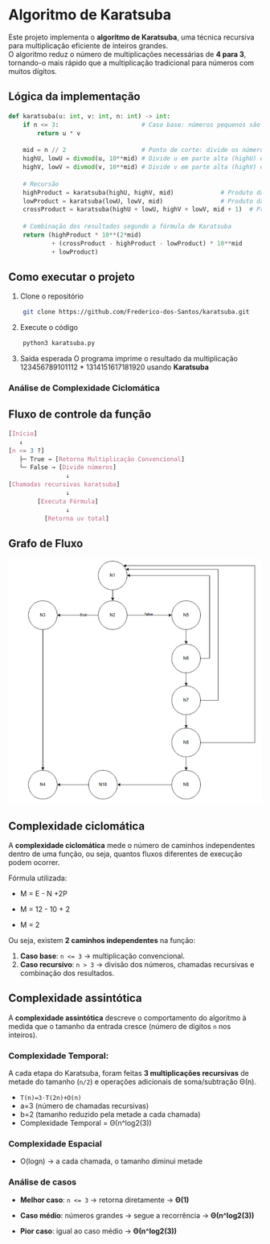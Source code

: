 # Algoritmo de Karatsuba

Este projeto implementa o **algoritmo de Karatsuba**, uma técnica recursiva para multiplicação eficiente de inteiros grandes.  
O algoritmo reduz o número de multiplicações necessárias de **4 para 3**, tornando-o mais rápido que a multiplicação tradicional para números com muitos dígitos.

## Lógica da implementação 

```python
def karatsuba(u: int, v: int, n: int) -> int:
    if n <= 3:                       # Caso base: números pequenos são multiplicados diretamente
        return u * v

    mid = n // 2                     # Ponto de corte: divide os números ao meio
    highU, lowU = divmod(u, 10**mid) # Divide u em parte alta (highU) e baixa (lowU)
    highV, lowV = divmod(v, 10**mid) # Divide v em parte alta (highV) e baixa (lowV)

    # Recursão
    highProduct = karatsuba(highU, highV, mid)             # Produto das partes altas
    lowProduct = karatsuba(lowU, lowV, mid)                # Produto das partes baixas
    crossProduct = karatsuba(highU + lowU, highV + lowV, mid + 1)  # Produto das somas

    # Combinação dos resultados segundo a fórmula de Karatsuba
    return (highProduct * 10**(2*mid)
            + (crossProduct - highProduct - lowProduct) * 10**mid
            + lowProduct)
```

## Como executar o projeto
1. Clone o repositório
```bash
    git clone https://github.com/Frederico-dos-Santos/karatsuba.git
```

2. Execute o código
```bash
    python3 karatsuba.py
```

3. Saída esperada
O programa imprime o resultado da multiplicação 123456789101112 * 1314151617181920 usando **Karatsuba**

### Análise de Complexidade Ciclomática
## Fluxo de controle da função
```css
[Início]
   ↓
[n <= 3 ?]
   ├─ True → [Retorna Multiplicação Convencional]
   └─ False → [Divide números]
                ↓
[Chamadas recursivas karatsuba]
                ↓
        [Executa Fórmula]
                ↓
          [Retorna uv total]
```

## Grafo de Fluxo

![Grafo Karatsuba](imgs/grafo.png)

## Complexidade ciclomática
A **complexidade ciclomática** mede o número de caminhos independentes dentro de uma função, ou seja, quantos fluxos diferentes de execução podem ocorrer.  

Fórmula utilizada:
* M = E - N +2P

* M = 12 - 10 + 2
* M = 2

Ou seja, existem **2 caminhos independentes** na função:  
1. **Caso base**: `n <= 3` → multiplicação convencional.  
2. **Caso recursivo**: `n > 3` → divisão dos números, chamadas recursivas e combinação dos resultados.  

## Complexidade assintótica
A **complexidade assintótica** descreve o comportamento do algoritmo à medida que o tamanho da entrada cresce (número de dígitos `n` nos inteiros).

### Complexidade Temporal: 
A cada etapa do Karatsuba, foram feitas **3 multiplicações recursivas** de metade do tamanho (`n/2`) e operações adicionais de soma/subtração Θ(n).  

- `T(n)=3⋅T(2n​)+O(n)`
- a=3 (número de chamadas recursivas) 
- b=2 (tamanho reduzido pela metade a cada chamada)  
- Complexidade Temporal = Θ(n^log2(3))

### Complexidade Espacial
- O(logn) -> a cada chamada, o tamanho diminui metade

### Análise de casos

- **Melhor caso**: `n <= 3` → retorna diretamente → **Θ(1)** 
 
- **Caso médio**: números grandes → segue a recorrência → **Θ(n^log2(3))**  

- **Pior caso**: igual ao caso médio → **Θ(n^log2(3))**
